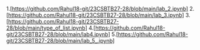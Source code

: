 1.[https://github.com/Rahul18-git/23CSBTB27-28/blob/main/lab_2.ipynb]
2.[https://github.com/Rahul18-git/23CSBTB27-28/blob/main/lab_3.ipynb]
3.[https://github.com/Rahul18-git/23CSBTB27-28/blob/main/type_of_list.ipynb]
4.[https://github.com/Rahul18-git/23CSBTB27-28/blob/main/lab4.ipynb]
5.[https://github.com/Rahul18-git/23CSBTB27-28/blob/main/lab_5_.ipynb]

